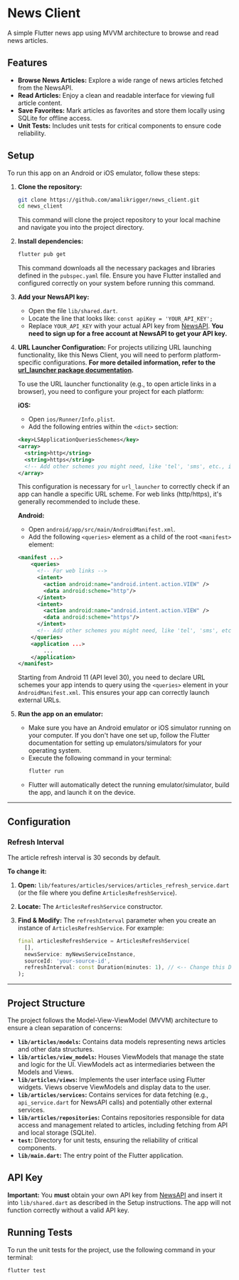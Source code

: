 # News Client

A simple Flutter news app using MVVM architecture to browse and read news articles.

## Features

- **Browse News Articles:** Explore a wide range of news articles fetched from the NewsAPI.
- **Read Articles:** Enjoy a clean and readable interface for viewing full article content.
- **Save Favorites:**  Mark articles as favorites and store them locally using SQLite for offline access.
- **Unit Tests:** Includes unit tests for critical components to ensure code reliability.

## Setup

To run this app on an Android or iOS emulator, follow these steps:

1.  **Clone the repository:**
    ```bash
    git clone https://github.com/amalikrigger/news_client.git
    cd news_client
    ```
    This command will clone the project repository to your local machine and navigate you into the project directory.

2.  **Install dependencies:**
    ```bash
    flutter pub get
    ```
    This command downloads all the necessary packages and libraries defined in the `pubspec.yaml` file. Ensure you have Flutter installed and configured correctly on your system before running this command.

3.  **Add your NewsAPI key:**
    - Open the file `lib/shared.dart`.
    - Locate the line that looks like: `const apiKey = 'YOUR_API_KEY';`
    - Replace `YOUR_API_KEY` with your actual API key from [NewsAPI](https://newsapi.org/).  **You need to sign up for a free account at NewsAPI to get your API key.**

4.  **URL Launcher Configuration:**
    For projects utilizing URL launching functionality, like this News Client, you will need to perform platform-specific configurations. **For more detailed information, refer to the [url_launcher package documentation](https://pub.dev/packages/url_launcher).**

    To use the URL launcher functionality (e.g., to open article links in a browser), you need to configure your project for each platform:

    **iOS:**
    - Open `ios/Runner/Info.plist`.
    - Add the following entries within the `<dict>` section:

    ```xml
    <key>LSApplicationQueriesSchemes</key>
    <array>
      <string>http</string>
      <string>https</string>
      <!-- Add other schemes you might need, like 'tel', 'sms', etc., if applicable -->
    </array>
    ```
    This configuration is necessary for `url_launcher` to correctly check if an app can handle a specific URL scheme.  For web links (http/https), it's generally recommended to include these.

    **Android:**
    - Open `android/app/src/main/AndroidManifest.xml`.
    - Add the following `<queries>` element as a child of the root `<manifest>` element:

    ```xml
    <manifest ...>
        <queries>
          <!-- For web links -->
          <intent>
            <action android:name="android.intent.action.VIEW" />
            <data android:scheme="http"/>
          </intent>
          <intent>
            <action android:name="android.intent.action.VIEW" />
            <data android:scheme="https"/>
          </intent>
          <!-- Add other schemes you might need, like 'tel', 'sms', etc., if applicable -->
        </queries>
        <application ...>
            ...
        </application>
    </manifest>
    ```
    Starting from Android 11 (API level 30), you need to declare URL schemes your app intends to query using the `<queries>` element in your `AndroidManifest.xml`. This ensures your app can correctly launch external URLs.

5.  **Run the app on an emulator:**
    - Make sure you have an Android emulator or iOS simulator running on your computer. If you don't have one set up, follow the Flutter documentation for setting up emulators/simulators for your operating system.
    - Execute the following command in your terminal:
        ```bash
        flutter run
        ```
    - Flutter will automatically detect the running emulator/simulator, build the app, and launch it on the device.

---

## Configuration

### Refresh Interval

The article refresh interval is 30 seconds by default.

**To change it:**

1. **Open:**  `lib/features/articles/services/articles_refresh_service.dart`
   (or the file where you define `ArticlesRefreshService`).

2. **Locate:** The `ArticlesRefreshService` constructor.

3. **Find & Modify:** The `refreshInterval` parameter when you create an instance of `ArticlesRefreshService`. For example:

   ```dart
   final articlesRefreshService = ArticlesRefreshService(
     [],
     newsService: myNewsServiceInstance,
     sourceId: 'your-source-id',
     refreshInterval: const Duration(minutes: 1), // <-- Change this Duration
   );
   
---

## Project Structure

The project follows the Model-View-ViewModel (MVVM) architecture to ensure a clean separation of concerns:

-   **`lib/articles/models`:** Contains data models representing news articles and other data structures.
-   **`lib/articles/view_models`:** Houses ViewModels that manage the state and logic for the UI. ViewModels act as intermediaries between the Models and Views.
-   **`lib/articles/views`:**  Implements the user interface using Flutter widgets. Views observe ViewModels and display data to the user.
-   **`lib/articles/services`:** Contains services for data fetching (e.g., `api_service.dart` for NewsAPI calls) and potentially other external services.
-   **`lib/articles/repositories`:** Contains repositories responsible for data access and management related to articles, including fetching from API and local storage (SQLite).
-   **`test`:**  Directory for unit tests, ensuring the reliability of critical components.
-   **`lib/main.dart`:** The entry point of the Flutter application.

## API Key

**Important:** You **must** obtain your own API key from [NewsAPI](https://newsapi.org/) and insert it into `lib/shared.dart` as described in the Setup instructions. The app will not function correctly without a valid API key.

## Running Tests

To run the unit tests for the project, use the following command in your terminal:

```bash
flutter test